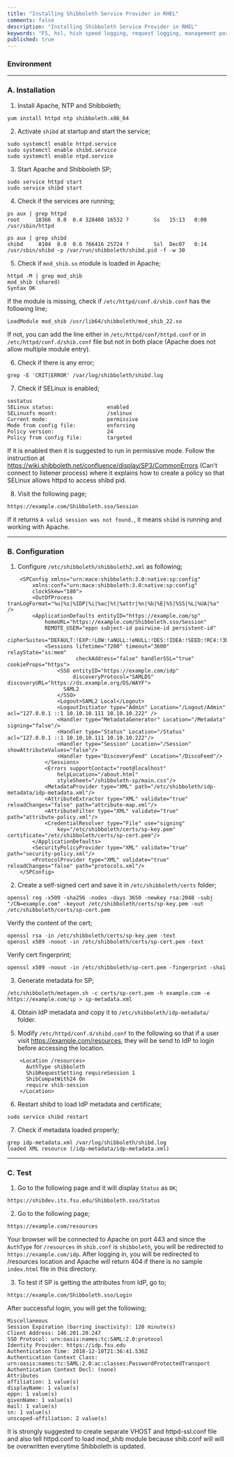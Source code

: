 ```yaml
---
title: "Installing Shibboleth Service Provider in RHEL"
comments: false
description: "Installing Shibboleth Service Provider in RHEL"
keywords: "F5, hsl, hish speed logging, request logging, management port logging, asm logging, apm logging, configure"
published: true
---
```

### Environment


---
### A. Installation
1. Install Apache, NTP and Shibboleth;
```
yum install httpd ntp shibboleth.x86_64
```
2. Activate `shibd` at startup and start the service;
```
sudo systemctl enable httpd.service
sudo systemctl enable shibd.service
sudo systemctl enable ntpd.service
```
3. Start Apache and Shibboleth SP;
```
sudo service httpd start
sudo service shibd start
```
4. Check if the services are running;
```
ps aux | grep httpd
root     18366  0.0  0.4 328408 16532 ?        Ss   15:13   0:00 /usr/sbin/httpd
```
```
ps aux | grep shibd
shibd     8104  0.0  0.6 766416 25724 ?        Ssl  Dec07   0:14 /usr/sbin/shibd -p /var/run/shibboleth/shibd.pid -f -w 30
```
5. Check if `mod_shib.so` module is loaded in Apache;
```
httpd -M | grep mod_shib
mod_shib (shared)
Syntax OK
```
If the module is missing, check if `/etc/httpd/conf.d/shib.conf` has the following line;
```
LoadModule mod_shib /usr/lib64/shibboleth/mod_shib_22.so
```
If not, you can add the line either in `/etc/httpd/conf/httpd.conf` or in `/etc/httpd/conf.d/shib.conf` file but not in both place (Apache does not allow multiple module entry).

6. Check if there is any error;
```
grep -E 'CRIT|ERROR' /var/log/shibboleth/shibd.log
```

7. Check if SELinux is enabled;
```
sestatus
SELinux status:                 enabled
SELinuxfs mount:                /selinux
Current mode:                   permissive
Mode from config file:          enforcing
Policy version:                 24
Policy from config file:        targeted
```
If it is enabled then it is suggested to run in permissive mode. Follow the instruction at https://wiki.shibboleth.net/confluence/display/SP3/CommonErrors (Can't connect to listener process) where it explains how to create a policy so that SELinux allows httpd to access shibd pid.

8. Visit the following page;
```
https://example.com/Shibboleth.sso/Session
```
If it returns `A valid session was not found.`, it means `shibd` is running and working with Apache.

---

### B. Configuration
1. Configure `/etc/shibboleth/shibboleth2.xml` as following;
```
    <SPConfig xmlns="urn:mace:shibboleth:3.0:native:sp:config"
        xmlns:conf="urn:mace:shibboleth:3.0:native:sp:config"
        clockSkew="180">
        <OutOfProcess tranLogFormat="%u|%s|%IDP|%i|%ac|%t|%attr|%n|%b|%E|%S|%SS|%L|%UA|%a" />
        <ApplicationDefaults entityID="https://example.com/sp"
            homeURL="https://example.com/Shibboleth.sso/Session"
            REMOTE_USER="eppn subject-id pairwise-id persistent-id"
            cipherSuites="DEFAULT:!EXP:!LOW:!aNULL:!eNULL:!DES:!IDEA:!SEED:!RC4:!3DES:!kRSA:!SSLv2:!SSLv3:!TLSv1:!TLSv1.1">
            <Sessions lifetime="7200" timeout="3600" relayState="ss:mem"
                      checkAddress="false" handlerSSL="true" cookieProps="https">
                <SSO entityID="https://example.com/idp"
                     discoveryProtocol="SAMLDS" discoveryURL="https://ds.example.org/DS/WAYF">
                  SAML2
                </SSO>
                <Logout>SAML2 Local</Logout>
                <LogoutInitiator type="Admin" Location="/Logout/Admin" acl="127.0.0.1 ::1 10.10.10.111 10.10.10.222" />
                <Handler type="MetadataGenerator" Location="/Metadata" signing="false"/>
                <Handler type="Status" Location="/Status" acl="127.0.0.1 ::1 10.10.10.111 10.10.10.222"/>
                <Handler type="Session" Location="/Session" showAttributeValues="false"/>
                <Handler type="DiscoveryFeed" Location="/DiscoFeed"/>
            </Sessions>
            <Errors supportContact="root@localhost"
                helpLocation="/about.html"
                styleSheet="/shibboleth-sp/main.css"/>
            <MetadataProvider type="XML" path="/etc/shibboleth/idp-metadata/idp-metadata.xml"/>
            <AttributeExtractor type="XML" validate="true" reloadChanges="false" path="attribute-map.xml"/>
            <AttributeFilter type="XML" validate="true" path="attribute-policy.xml"/>
            <CredentialResolver type="File" use="signing"
                key="/etc/shibboleth/certs/sp-key.pem" certificate="/etc/shibboleth/certs/sp-cert.pem"/>
        </ApplicationDefaults>
        <SecurityPolicyProvider type="XML" validate="true" path="security-policy.xml"/>
        <ProtocolProvider type="XML" validate="true" reloadChanges="false" path="protocols.xml"/>
    </SPConfig>
```
2. Create a self-signed cert and save it in `/etc/shibboleth/certs` folder;
```
openssl req -x509 -sha256 -nodes -days 3650 -newkey rsa:2048 -subj "/CN=example.com" -keyout /etc/shibboleth/certs/sp-key.pem -out /etc/shibboleth/certs/sp-cert.pem
```
Verify the content of the cert;
```
openssl rsa -in /etc/shibboleth/certs/sp-key.pem -text
openssl x509 -noout -in /etc/shibboleth/certs/sp-cert.pem -text
```
Verify cert fingerprint;
```
openssl x509 -noout -in /etc/shibboleth/sp-cert.pem -fingerprint -sha1
```
3. Generate metadata for SP;
```
/etc/shibboleth/metagen.sh -c certs/sp-cert.pem -h example.com -e https://example.com/sp > sp-metadata.xml
```
4. Obtain IdP metadata and copy it to `/etc/shibboleth/idp-metadata/` folder.

5. Modify `/etc/httpd/conf.d/shibd.conf` to the following so that if a user visit https://example.com/resources, they will be send to IdP to login before accessing the location.
```
    <Location /resources>
      AuthType shibboleth
      ShibRequestSetting requireSession 1
      ShibCompatWith24 On
      require shib-session
    </Location>
```
6. Restart shibd to load IdP metadata and certificate;
```
sudo service shibd restart
```
7. Check if metadata loaded properly;
```
grep idp-metadata.xml /var/log/shibboleth/shibd.log
loaded XML resource (/idp-metadata/idp-metadata.xml)
```

---

### C. Test
1. Go to the following page and it will display `Status` as `OK`;
```
https://shibdev.its.fsu.edu/Shibboleth.sso/Status
```
2. Go to the following page;
```
https://example.com/resources
```
Your browser will be connected to Apache on port 443 and since the `AuthType` for `/resources` in `shib.conf` is `shibboleth`, you will be redirected to `https://example.com/idp`. After logging in, you will be redirected to /resources location and Apache will return 404 if there is no sample `index.html` file in this directory.

3. To test if SP is getting the attributes from IdP, go to;
```
https://example.com/Shibboleth.sso/Login
```
After successful login, you will get the following;
```
Miscellaneous
Session Expiration (barring inactivity): 120 minute(s)
Client Address: 146.201.20.247
SSO Protocol: urn:oasis:names:tc:SAML:2.0:protocol
Identity Provider: https://idp.fsu.edu
Authentication Time: 2018-12-10T21:36:41.536Z
Authentication Context Class: urn:oasis:names:tc:SAML:2.0:ac:classes:PasswordProtectedTransport
Authentication Context Decl: (none)
Attributes	
affiliation: 1 value(s)
displayName: 1 value(s)
eppn: 1 value(s)
givenName: 1 value(s)
mail: 1 value(s)
sn: 1 value(s)
unscoped-affiliation: 2 value(s)
```


It is strongly suggested to create separate VHOST and httpd-ssl.conf file and also tell httpd.conf to load mod_shib module because shib.conf will will be overwritten everytime Shibboleth is updated.


